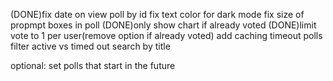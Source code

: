 (DONE)fix date on view poll by id
fix text color for dark mode
fix size of propmpt boxes in poll
(DONE)only show chart if already voted
(DONE)limit vote to 1 per user(remove option if already voted)
add caching
timeout polls
filter active vs timed out
search by title

optional: set polls that start in the future

